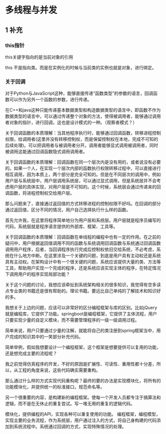 # 多线程与并发

## 1 补充
### this指针
this关键字指向的是当前对象的引用

this 不是指向类。而是在实例化的时候与当前类的实例也就是对象，进行绑定。

### 关于回调

对于Python与JavaScript这种，能够直接传递“函数类型”的参数的语言，回调函数可以作为另外一个函数的参数，进行传递。

在C++和java这种只能传递基本数据类型和构造数据类型的语言中，即函数不作为数据类型的语言中，可以通过传递整个对象的方法，使得被调用者，能够通过调用者对象的指针，进行回调，这也是设计模式的一种。（观察者模式？）


关于回调函数的本质理解：当其他程序执行时，能够通过回调函数，转移进程控制权限，给调用者(这里并没有转移控制权，而是保留控制权在本地，完成不可知的后续处理)。可以把调用者与被调用者分开。调用者能够显式调用被调用者，同时被调用这能通过回调函数隐式调用调用者。

关于回调函数的本质理解：回调函数在同一个层次内是没有用的，或者说没有必要的。如果一个人，在实现一个层次内部的函数执行权限转移过程中，可以直接进行相互调用，因为本质上，两个部分是完全可知的。但是在不同层次的调用中，例如用户层与系统层中，用户层调用系统层，可以通过显式调用，但是系统层并不会考虑用户层的具体实现，对用户层是不可知的。这个时候，系统层会通过传递来的回调函数，将进程控制权交给用户层。

那么问题来了，直接通过返回值的方式转移进程的控制权限不好吗。在回调的部分通过返回值，区分不同的情况，用户自己选择执行什么样的函数。

首先允许我，在这里将程序简单地分为用户层和系统层。用户层就是程序员编写的代码，系统层就是程序语言提供的外部库、框架、工具等。

关于回调函数的本质理解：回调函数在单线程的编程中也有一定的作用。在之前的疑问中，用户根据返回值调用不同的函数与系统调用回调函数与系统通过回调函数调用用户程序，后者，当回调程序执行完成后控制权依旧交给系统，不必考虑，系统在什么地方中断。在这里涉及一个关键的问题，到底是用户具有主动权还是系统具有主动权。在架构设计中有一个很关键的问题，系统应该提供大量的类、方法等工具，帮助用户实现一个完成的程序，还是系统应该实现主体的程序，在特定情况下调用用户的程序实现局部功能？

关于这个问题的讨论，我想应该牵扯到系统架构相关的很多知识，我觉得有空多读点专业类的书籍还是很有帮助的。理论书籍。要远比自己单纯的了解技术和知识好的多。

我想关于上边的问题，应该可以非常好的区分编程框架与库的区别。比如jQuery就是编程库，它提供了功能。springboot是编程框架，它提供了主体流程，用户只要实现少量的自定义模块，而不需要管理程序的一级一级调用过程。

简单来说，用户只要通过少量的注解，就能将自己的类注册到spring框架当中，用户完成的知识其中的一笑部分补充代码。

简单举例，假如我想要设计一个编程框架，这个框架是想要提供可以复用的功能，还是想完成主要的流程呢？

我之前觉得仿真程序的开发，不好的原因是扩展性、可读性、重用性都十分差，所以，从工程的角度来说，这些代码确实需要重构。

那么通过什么样的方式实现代码重构呢？最终的要的办法是实现模块化，将所有的功能模块化，并提供统一的标准接口，规范命名等。

另一个很重要的内容，是构建新的编程框架。使每一个开发人员都专注于搞算法和逻辑，而不是在无休止的重复尝试。写一堆无用的重复的逻辑代码。

模块化，提供编程的API，实现各种可以重复使用的功能。
编程框架，编程模型，实现主要的业务流程，作为系统层，用户通过注入的方式，将自己身构建的代码添加到系统流程中。系统通过回调的方式，实现特殊情况的处理。
